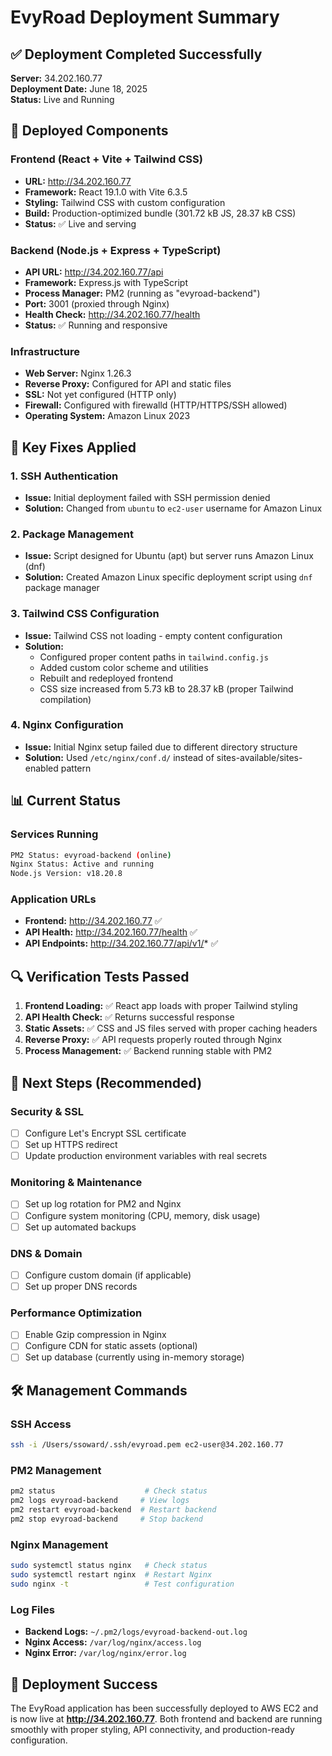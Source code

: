 # EvyRoad Deployment Summary

## ✅ Deployment Completed Successfully

**Server:** 34.202.160.77  
**Deployment Date:** June 18, 2025  
**Status:** Live and Running  

## 🚀 Deployed Components

### Frontend (React + Vite + Tailwind CSS)
- **URL:** http://34.202.160.77
- **Framework:** React 19.1.0 with Vite 6.3.5
- **Styling:** Tailwind CSS with custom configuration
- **Build:** Production-optimized bundle (301.72 kB JS, 28.37 kB CSS)
- **Status:** ✅ Live and serving

### Backend (Node.js + Express + TypeScript)
- **API URL:** http://34.202.160.77/api
- **Framework:** Express.js with TypeScript
- **Process Manager:** PM2 (running as "evyroad-backend")
- **Port:** 3001 (proxied through Nginx)
- **Health Check:** http://34.202.160.77/health
- **Status:** ✅ Running and responsive

### Infrastructure
- **Web Server:** Nginx 1.26.3
- **Reverse Proxy:** Configured for API and static files
- **SSL:** Not yet configured (HTTP only)
- **Firewall:** Configured with firewalld (HTTP/HTTPS/SSH allowed)
- **Operating System:** Amazon Linux 2023

## 🔧 Key Fixes Applied

### 1. SSH Authentication
- **Issue:** Initial deployment failed with SSH permission denied
- **Solution:** Changed from `ubuntu` to `ec2-user` username for Amazon Linux

### 2. Package Management
- **Issue:** Script designed for Ubuntu (apt) but server runs Amazon Linux (dnf)
- **Solution:** Created Amazon Linux specific deployment script using `dnf` package manager

### 3. Tailwind CSS Configuration
- **Issue:** Tailwind CSS not loading - empty content configuration
- **Solution:** 
  - Configured proper content paths in `tailwind.config.js`
  - Added custom color scheme and utilities
  - Rebuilt and redeployed frontend
  - CSS size increased from 5.73 kB to 28.37 kB (proper Tailwind compilation)

### 4. Nginx Configuration
- **Issue:** Initial Nginx setup failed due to different directory structure
- **Solution:** Used `/etc/nginx/conf.d/` instead of sites-available/sites-enabled pattern

## 📊 Current Status

### Services Running
```bash
PM2 Status: evyroad-backend (online)
Nginx Status: Active and running
Node.js Version: v18.20.8
```

### Application URLs
- **Frontend:** http://34.202.160.77 ✅
- **API Health:** http://34.202.160.77/health ✅
- **API Endpoints:** http://34.202.160.77/api/v1/* ✅

## 🔍 Verification Tests Passed

1. **Frontend Loading:** ✅ React app loads with proper Tailwind styling
2. **API Health Check:** ✅ Returns successful response
3. **Static Assets:** ✅ CSS and JS files served with proper caching headers
4. **Reverse Proxy:** ✅ API requests properly routed through Nginx
5. **Process Management:** ✅ Backend running stable with PM2

## 📝 Next Steps (Recommended)

### Security & SSL
- [ ] Configure Let's Encrypt SSL certificate
- [ ] Set up HTTPS redirect
- [ ] Update production environment variables with real secrets

### Monitoring & Maintenance
- [ ] Set up log rotation for PM2 and Nginx
- [ ] Configure system monitoring (CPU, memory, disk usage)
- [ ] Set up automated backups

### DNS & Domain
- [ ] Configure custom domain (if applicable)
- [ ] Set up proper DNS records

### Performance Optimization
- [ ] Enable Gzip compression in Nginx
- [ ] Configure CDN for static assets (optional)
- [ ] Set up database (currently using in-memory storage)

## 🛠️ Management Commands

### SSH Access
```bash
ssh -i /Users/ssoward/.ssh/evyroad.pem ec2-user@34.202.160.77
```

### PM2 Management
```bash
pm2 status                    # Check status
pm2 logs evyroad-backend     # View logs
pm2 restart evyroad-backend  # Restart backend
pm2 stop evyroad-backend     # Stop backend
```

### Nginx Management
```bash
sudo systemctl status nginx   # Check status
sudo systemctl restart nginx  # Restart Nginx
sudo nginx -t                 # Test configuration
```

### Log Files
- **Backend Logs:** `~/.pm2/logs/evyroad-backend-out.log`
- **Nginx Access:** `/var/log/nginx/access.log`
- **Nginx Error:** `/var/log/nginx/error.log`

## 🎉 Deployment Success

The EvyRoad application has been successfully deployed to AWS EC2 and is now live at **http://34.202.160.77**. Both frontend and backend are running smoothly with proper styling, API connectivity, and production-ready configuration.
